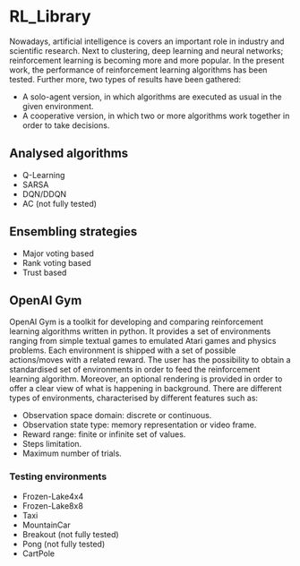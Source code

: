 # RL_Library

Nowadays, artificial intelligence is covers an important role in industry and
scientific research. Next to clustering, deep learning and neural networks;
reinforcement learning is becoming more and more popular. In the present
work, the performance of reinforcement learning algorithms has been tested.
Further more, two types of results have been gathered:
- A solo-agent version, in which algorithms are executed as usual in the
given environment.
- A cooperative version, in which two or more algorithms work together
in order to take decisions.

## Analysed algorithms

- Q-Learning
- SARSA
- DQN/DDQN
- AC (not fully tested)

## Ensembling strategies

- Major voting based
- Rank voting based
- Trust based

## OpenAI Gym
OpenAI Gym is a toolkit for developing and comparing reinforcement learning
algorithms written in python. It provides a set of environments ranging
from simple textual games to emulated Atari games and physics problems.
Each environment is shipped with a set of possible actions/moves with a
related reward. The user has the possibility to obtain a standardised set of
environments in order to feed the reinforcement learning algorithm. Moreover,
an optional rendering is provided in order to offer a clear view of what
is happening in background. There are different types of environments, characterised
by different features such as:
- Observation space domain: discrete or continuous.
- Observation state type: memory representation or video frame.
- Reward range: finite or infinite set of values.
- Steps limitation.
- Maximum number of trials.

### Testing environments
- Frozen-Lake4x4
- Frozen-Lake8x8
- Taxi
- MountainCar
- Breakout (not fully tested)
- Pong (not fully tested)
- CartPole
